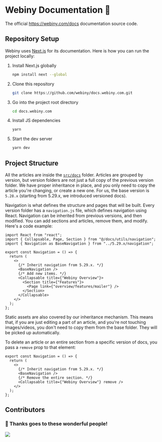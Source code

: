# Webiny Documentation 📝

The official https://webiny.com/docs documentation source code.

## Repository Setup

Webiny uses [Next.js](https://nextjs.org/) for its documentation. Here is how you can run the project locally:

1. Install Next.js globally

   ```sh
   npm install next --global
   ```

2. Clone this repository

   ```sh
   git clone https://github.com/webiny/docs.webiny.com.git
   ```

3. Go into the project root directory

   ```sh
   cd docs.webiny.com
   ```

4. Install JS dependencies

   ```sh
   yarn
   ```

5. Start the dev server

   ```sh
   yarn dev
   ```

## Project Structure

All the articles are inside the [`src/docs`](https://github.com/webiny/docs.webiny.com/tree/master/src/docs) folder. Articles are grouped by version, but version folders are not just a full copy of the previous version folder. We have proper inheritance in place, and you only need to copy the article you're changing, or create a new one. For us, the base version is `5.28.x` (starting from 5.29.x, we introduced versioned docs).

Navigation is what defines the structure and pages that will be built. Every version folder has a `navigation.js` file, which defines navigation using React. Navigation can be inherited from previous versions, and then modified. You can add sections and articles, remove them, and modify. Here's a code example:

```tsx
import React from "react";
import { Collapsable, Page, Section } from "@/docs/utils/navigation";
import { Navigation as BaseNavigation } from "../5.29.x/navigation";

export const Navigation = () => {
  return (
    <>
      {/* Inherit navigation from 5.29.x. */}
      <BaseNavigation />
      {/* Add new items. */}
      <Collapsable title={"Webiny Overview"}>
        <Section title={"Features"}>
          <Page link={"overview/features/mailer"} />
        </Section>
      </Collapsable>
    </>
  );
};
```

Static assets are also covered by our inheritance mechanism. This means that, if you are just editing a part of an article, and you're not touching images/videos, you don't need to copy them from the base folder. They will be picked up automatically.

To delete an article or an entire section from a specific version of docs, you pass a `remove` prop to that element:

```tsx
export const Navigation = () => {
  return (
    <>
      {/* Inherit navigation from 5.29.x. */}
      <BaseNavigation />
      {/* Remove the entire section. */}
      <Collapsable title={"Webiny Overview"} remove />
    </>
  );
};
```

## Contributors

### 🧡 Thanks goes to these wonderful people!

<a href="https://github.com/webiny/docs.webiny.com/graphs/contributors">
  <img src="https://contrib.rocks/image?repo=webiny/docs.webiny.com" />
</a>
